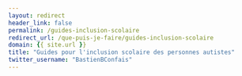 ```yaml
---
layout: redirect
header_link: false
permalink: /guides-inclusion-scolaire
redirect_url: /que-puis-je-faire/guides-inclusion-scolaire
domain: {{ site.url }}
title: "Guides pour l'inclusion scolaire des personnes autistes"
twitter_username: "BastienBConfais"
---
```


